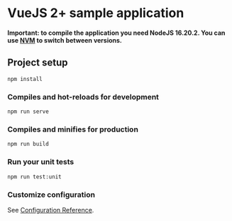 # VueJS 2+ sample application

**Important: to compile the application you need NodeJS 16.20.2. You can use [NVM](https://github.com/nvm-sh/nvm) to switch between versions.**

## Project setup

```
npm install
```

### Compiles and hot-reloads for development

```
npm run serve
```

### Compiles and minifies for production

```
npm run build
```

### Run your unit tests

```
npm run test:unit
```

### Customize configuration

See [Configuration Reference](https://cli.vuejs.org/config/).
